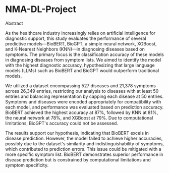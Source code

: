 # NMA-DL-Project
Abstract

As the healthcare industry increasingly relies on artificial intelligence for diagnostic support, this study evaluates the performance of several predictive models—BioBERT, BioGPT, a simple neural network, XGBoost, and K-Nearest Neighbors (KNN)—in diagnosing diseases based on symptoms. The primary focus is the classification accuracy of these models in diagnosing diseases from symptom lists. We aimed to identify the model with the highest diagnostic accuracy, hypothesizing that large language models (LLMs) such as BioBERT and BioGPT would outperform traditional models.

We utilized a dataset encompassing 527 diseases and 21,378 symptoms across 26,349 entries, restricting our analysis to diseases with at least 50 entries and balancing representation by capping each disease at 50 entries. Symptoms and diseases were encoded appropriately for compatibility with each model, and performance was evaluated based on prediction accuracy. BioBERT achieved the highest accuracy at 87%, followed by KNN at 81%, the neural network at 78%, and XGBoost at 79%. Due to computational limitations, BioGPT's accuracy could not be assessed.

The results support our hypothesis, indicating that BioBERT excels in disease prediction. However, the model failed to achieve higher accuracies, possibly due to the dataset's similarity and indistinguishability of symptoms, which contributed to prediction errors. This issue could be mitigated with a more specific symptom list. BioBERT demonstrates superior performance in disease prediction but is constrained by computational limitations and symptom specificity.

